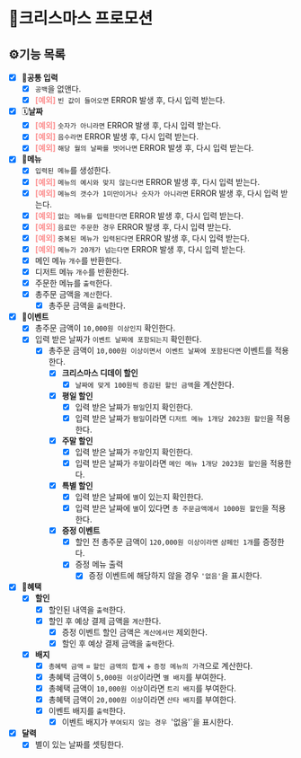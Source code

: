 # 🎄크리스마스 프로모션

## ⚙️기능 목록
- [x] 🔣**공통 입력**
    - [x] `공백`을 없앤다.
    - [x] <span style="color: #FC8C8C">**[예외]**</span> `빈 값이 들어오면` ERROR 발생 후, 다시 입력 받는다.
- [x] 🗓️**날짜**
    - [x] <span style="color: #FC8C8C">**[예외]**</span> `숫자가 아니라면` ERROR 발생 후, 다시 입력 받는다.
    - [x] <span style="color: #FC8C8C">**[예외]**</span> `음수라면` ERROR 발생 후, 다시 입력 받는다.
    - [x] <span style="color: #FC8C8C">**[예외]**</span> `해당 월의 날짜를 벗어나면` ERROR 발생 후, 다시 입력 받는다.
- [x] 🥘**메뉴**
    - [x] `입력된 메뉴`를 생성한다.
    - [x] <span style="color: #FC8C8C">**[예외]**</span> `메뉴의 예시와 맞지 않는다면` ERROR 발생 후, 다시 입력 받는다.
    - [x] <span style="color: #FC8C8C">**[예외]**</span> `메뉴의 갯수가 1미만이거나 숫자가 아니라면` ERROR 발생 후, 다시 입력 받는다.
    - [x] <span style="color: #FC8C8C">**[예외]**</span> `없는 메뉴를 입력한다면` ERROR 발생 후, 다시 입력 받는다.
    - [x] <span style="color: #FC8C8C">**[예외]**</span> `음료만 주문한 경우` ERROR 발생 후, 다시 입력 받는다.
    - [x] <span style="color: #FC8C8C">**[예외]**</span> `중복된 메뉴가 입력된다면` ERROR 발생 후, 다시 입력 받는다.
    - [x] <span style="color: #FC8C8C">**[예외]**</span> `메뉴가 20개가 넘는다면` ERROR 발생 후, 다시 입력 받는다.
    - [x] 메인 메뉴 `개수`를 반환한다.
    - [x] 디저트 메뉴 `개수`를 반환한다.
    - [x] 주문한 메뉴를 `출력`한다.
    - [x] 총주문 금액을 `계산`한다.
        - [x] 총주문 금액을 `출력`한다. 
- [x] 🎈**이벤트**
    - [x] 총주문 금액이 `10,000원 이상인지` 확인한다.
    - [x] 입력 받은 날짜가 `이벤트 날짜에 포함되는지` 확인한다.
        - [x] 총주문 금액이 `10,000원 이상이면서 이벤트 날짜에 포함된다면` 이벤트를 적용한다. 
            - [x] **크리스마스 디데이 할인**
                - [x] `날짜에 맞게 100원씩 증감된 할인 금액`을 계산한다.
            - [x] **평일 할인**
                - [x] 입력 받은 날짜가 `평일`인지 확인한다.
                - [x] 입력 받은 날짜가 `평일`이라면 `디저트 메뉴 1개당 2023원 할인`을 적용한다.
            - [x] **주말 할인**
                - [x] 입력 받은 날짜가 `주말`인지 확인한다.
                - [x] 입력 받은 날짜가 `주말`이라면 `메인 메뉴 1개당 2023원 할인`을 적용한다.
            - [x] **특별 할인**
                - [x] 입력 받은 날짜에 `별`이 있는지 확인한다.
                - [x] 입력 받은 날짜에 `별`이 있다면 `총 주문금액에서 1000원 할인`을 적용한다.
            - [x] **증정 이벤트**
                - [x] 할인 전 총주문 금액이 `120,000원 이상이라면` `샴페인 1개`를 증정한다.
                - [x] 증정 메뉴 출력 
                    - [x] 증정 이벤트에 해당하지 않을 경우 `'없음'`을 표시한다.
- [x] 🎉**혜택**
    - [x] **할인**
      - [x] 할인된 내역을 `출력`한다. 
      - [x] 할인 후 예상 결제 금액을 `계산`한다.
          - [x] 증정 이벤트 할인 금액은 `계산에서만` 제외한다.
          - [x] 할인 후 예상 결제 금액을 `출력`한다.
    - [x] **배지** 
       - [x] `총혜택 금액` = `할인 금액의 합계` + `증정 메뉴의 가격`으로 계산한다.
       - [x] 총혜택 금액이 `5,000원 이상`이라면 `별 배지`를 부여한다.
       - [x] 총혜택 금액이 `10,000원 이상`이라면 `트리 배지`를 부여한다.
       - [x] 총혜택 금액이 `20,000원 이상`이라면 `산타 배지`를 부여한다.
       - [x] 이벤트 배지를 `출력`한다.
           - [x] 이벤트 배지가 `부여되지 않는 경우 `'없음'`을 표시한다.
- [x] **달력**
    - [x] 별이 있는 날짜를 셋팅한다.